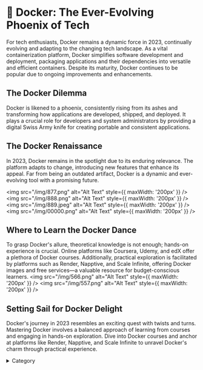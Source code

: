 

# 📑 Docker: The Ever-Evolving Phoenix of Tech

For tech enthusiasts, Docker remains a dynamic force in 2023, continually evolving and adapting to the changing tech landscape. As a vital containerization platform, Docker simplifies software development and deployment, packaging applications and their dependencies into versatile and efficient containers. Despite its maturity, Docker continues to be popular due to ongoing improvements and enhancements.

## The Docker Dilemma

Docker is likened to a phoenix, consistently rising from its ashes and transforming how applications are developed, shipped, and deployed. It plays a crucial role for developers and system administrators by providing a digital Swiss Army knife for creating portable and consistent applications.

## The Docker Renaissance

In 2023, Docker remains in the spotlight due to its enduring relevance. The platform adapts to change, introducing new features that enhance its appeal. Far from being an outdated artifact, Docker is a dynamic and ever-evolving tool with a promising future.

<img src="/img/877.png" alt="Alt Text" style={{ maxWidth: '200px' }} />
<img src="/img/888.png" alt="Alt Text" style={{ maxWidth: '200px' }} />
<img src="/img/889.jpeg" alt="Alt Text" style={{ maxWidth: '200px' }} />
<img src="/img/00000.png" alt="Alt Text" style={{ maxWidth: '200px' }} />

## Where to Learn the Docker Dance

To grasp Docker's allure, theoretical knowledge is not enough; hands-on experience is crucial. Online platforms like Coursera, Udemy, and edX offer a plethora of Docker courses. Additionally, practical exploration is facilitated by platforms such as Render, Napptive, and Scale Infinite, offering Docker images and free services—a valuable resource for budget-conscious learners.
<img src="/img/566.png" alt="Alt Text" style={{ maxWidth: '200px' }} />
<img src="/img/557.png" alt="Alt Text" style={{ maxWidth: '200px' }} />


## Setting Sail for Docker Delight

Docker's journey in 2023 resembles an exciting quest with twists and turns. Mastering Docker involves a balanced approach of learning from courses and engaging in hands-on exploration. Dive into Docker courses and anchor at platforms like Render, Napptive, and Scale Infinite to unravel Docker's charm through practical experience.


<details>

<summary>Category</summary>

Kubernetes, cloud computing, DevOps, cloud services, hosting platform, container orchestration, cloud infrastructure, cloud deployment, cloud management, cloud technology, cloud solutions&#x20;

</details>
